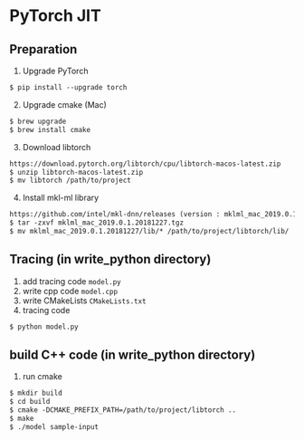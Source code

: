 # PyTorch JIT

## Preparation
1. Upgrade PyTorch
```markdown
$ pip install --upgrade torch
```
2. Upgrade cmake (Mac)
```markdown
$ brew upgrade
$ brew install cmake
```
3. Download libtorch
```markdown
https://download.pytorch.org/libtorch/cpu/libtorch-macos-latest.zip
$ unzip libtorch-macos-latest.zip
$ mv libtorch /path/to/project
```
4. Install mkl-ml library
```markdown
https://github.com/intel/mkl-dnn/releases (version : mklml_mac_2019.0.1.20181227.tgz)
$ tar -zxvf mklml_mac_2019.0.1.20181227.tgz
$ mv mklml_mac_2019.0.1.20181227/lib/* /path/to/project/libtorch/lib/
```

## Tracing (in write_python directory)
1. add tracing code ```model.py```
2. write cpp code ```model.cpp```
3. write CMakeLists ```CMakeLists.txt```
4. tracing code
```markdown
$ python model.py
```

## build C++ code (in write_python directory)
1. run cmake
```markdown
$ mkdir build
$ cd build
$ cmake -DCMAKE_PREFIX_PATH=/path/to/project/libtorch ..
$ make
$ ./model sample-input
```

